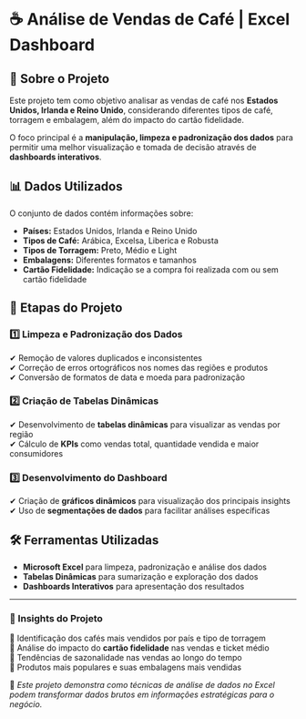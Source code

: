 # ☕ Análise de Vendas de Café | Excel Dashboard  

## 📌 Sobre o Projeto  
Este projeto tem como objetivo analisar as vendas de café nos **Estados Unidos, Irlanda e Reino Unido**, considerando diferentes tipos de café, torragem e embalagem, além do impacto do cartão fidelidade.  

O foco principal é a **manipulação, limpeza e padronização dos dados** para permitir uma melhor visualização e tomada de decisão através de **dashboards interativos**.  

## 📊 Dados Utilizados  
O conjunto de dados contém informações sobre:  
- **Países:** Estados Unidos, Irlanda e Reino Unido  
- **Tipos de Café:** Arábica, Excelsa, Liberica e Robusta  
- **Tipos de Torragem:** Preto, Médio e Light  
- **Embalagens:** Diferentes formatos e tamanhos  
- **Cartão Fidelidade:** Indicação se a compra foi realizada com ou sem cartão fidelidade  

## 🔄 Etapas do Projeto  

### 1️⃣ Limpeza e Padronização dos Dados  
✔ Remoção de valores duplicados e inconsistentes  
✔ Correção de erros ortográficos nos nomes das regiões e produtos  
✔ Conversão de formatos de data e moeda para padronização  

### 2️⃣ Criação de Tabelas Dinâmicas  
✔ Desenvolvimento de **tabelas dinâmicas** para visualizar as vendas por região  
✔ Cálculo de **KPIs** como vendas total, quantidade vendida e maior consumidores  

### 3️⃣ Desenvolvimento do Dashboard  
✔ Criação de **gráficos dinâmicos** para visualização dos principais insights  
✔ Uso de **segmentações de dados** para facilitar análises específicas   

## 🛠 Ferramentas Utilizadas  
- **Microsoft Excel** para limpeza, padronização e análise dos dados  
- **Tabelas Dinâmicas** para sumarização e exploração dos dados  
- **Dashboards Interativos** para apresentação dos resultados  

---

### 📌 Insights do Projeto  
📍 Identificação dos cafés mais vendidos por país e tipo de torragem  
📍 Análise do impacto do **cartão fidelidade** nas vendas e ticket médio  
📍 Tendências de sazonalidade nas vendas ao longo do tempo  
📍 Produtos mais populares e suas embalagens mais vendidas  

🚀 *Este projeto demonstra como técnicas de análise de dados no Excel podem transformar dados brutos em informações estratégicas para o negócio.*  

